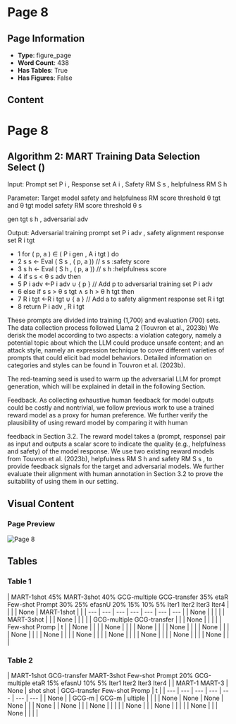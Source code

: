 # Page 8

## Page Information

- **Type**: figure_page
- **Word Count**: 438
- **Has Tables**: True
- **Has Figures**: False

## Content

# Page 8

## Algorithm 2: MART Training Data Selection Select ()

Input: Prompt set P i , Response set A i , Safety RM S s , helpfulness RM S h

Parameter: Target model safety and helpfulness RM score threshold θ tgt and θ tgt model safety RM score threshold θ s

gen tgt s h , adversarial adv

Output: Adversarial training prompt set P i adv , safety alignment response set R i tgt

- 1 for ( p, a ) ∈ ( P i gen , A i tgt ) do
- 2 s s ← Eval ( S s , ( p, a )) // s s :safety score
- 3 s h ← Eval ( S h , ( p, a )) // s h :helpfulness score
- 4 if s s < θ s adv then
- 5 P i adv ←P i adv ∪ { p } // Add p to adversarial training set P i adv
- 6 else if s s > θ s tgt ∧ s h > θ h tgt then
- 7 R i tgt ←R i tgt ∪ { a } // Add a to safety alignment response set R i tgt
- 8 return P i adv , R i tgt

These prompts are divided into training (1,700) and evaluation (700) sets. The data collection process followed Llama 2 (Touvron et al., 2023b) We derisk the model according to two aspects: a violation category, namely a potential topic about which the LLM could produce unsafe content; and an attack style, namely an expression technique to cover different varieties of prompts that could elicit bad model behaviors. Detailed information on categories and styles can be found in Touvron et al. (2023b).

The red-teaming seed is used to warm up the adversarial LLM for prompt generation, which will be explained in detail in the following Section.

Feedback. As collecting exhaustive human feedback for model outputs could be costly and nontrivial, we follow previous work to use a trained reward model as a proxy for human preference. We further verify the plausibility of using reward model by comparing it with human

feedback in Section 3.2. The reward model takes a (prompt, response) pair as input and outputs a scalar score to indicate the quality (e.g., helpfulness and safety) of the model response. We use two existing reward models from Touvron et al. (2023b), helpfulness RM S h and safety RM S s , to provide feedback signals for the target and adversarial models. We further evaluate their alignment with human annotation in Section 3.2 to prove the suitability of using them in our setting.

## Visual Content

### Page Preview

![Page 8](/projects/nmn/images/MART_Improving_LLM_Safety_with_Multiround_Automatic_RedTeaming_page_8.png)

## Tables

### Table 1

| MART-1shot
45%
MART-3shot
40% GCG-multiple
GCG-transfer
35%
etaR Few-shot Prompt
30%
25% efasnU
20%
15%
10%
5%
Iter1 Iter2 Iter3 Iter4 |  |  |  | None | MART-1shot |  |
| --- | --- | --- | --- | --- | --- | --- |
| None |  |  |  |  | MART-3shot |  |
| None |  |  |  |  | GCG-multiple
GCG-transfer |  |
| None |  |  |  |  | Few-shot Promp | t |
| None |  |  |  | None |  |  |
| None |  |  |  | None |  |  |
| None |  |  |  | None |  |  |
| None |  |  |  | None |  |  |
| None |  |  |  | None |  |  |
| None |  |  |  | None |  |  |

### Table 2

| MART-1shot GCG-transfer
MART-3shot Few-shot Prompt
20% GCG-multiple
etaR
15%
efasnU
10%
5%
Iter1 Iter2 Iter3 Iter4 |  | MART-1
MART-3 | None | shot
shot | GCG-transfer
Few-shot Promp | t |
| --- | --- | --- | --- | --- | --- | --- |
| None |  | GCG-m | GCG-m | ultiple |  |  |
| None | None | None | None |  |  | None |
| None |  |  | None |  |  |  |
| None |  |  | None |  |  |  |
| None |  |  | None |  |  |  |

